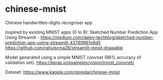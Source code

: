 # chinese-mnist
Chinese handwritten-digits recogniser app

Inspired by existing MNIST apps (0 to 9):
Sketched Number Prediction App Using Streamlit - https://medium.com/datev-techblog/sketched-number-prediction-app-using-streamlit-43760861e6d5
https://github.com/rahulsrma26/streamlit-mnist-drawable

Model generated using a simple MNIST convnet (96% accuracy of validation set):
https://keras.io/examples/vision/mnist_convnet/

Dataset:
https://www.kaggle.com/gpreda/chinese-mnist
